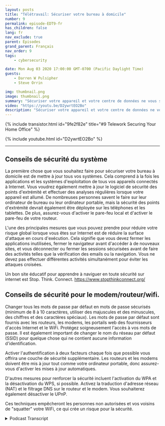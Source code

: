 ```yaml
---
layout: posts
title: "Télétravail: Sécuriser votre bureau à domicile"
number: 9
permalink: episode-EDT9-fr
has_children: false
lang: fr
nav_exclude: true
parent: Épisodes
grand_parent: Français
nav_order: 9
tags:
    - cybersecurity

date: Mon Aug 03 2020 17:00:00 GMT-0700 (Pacific Daylight Time)
guests:
    - Darren W Pulsipher
    - Steve Orrin

img: thumbnail.png
image: thumbnail.png
summary: "Sécuriser votre appareil et votre centre de données ne vous suffit pas. Avec un nombre croissant de personnes travaillant à domicile, vous devez aider vos employés à sécuriser leur réseau domestique et leur espace de travail. Dans cet épisode, Steve Orrin, CTO fédéral chez Intel, aide Darren à sécuriser son réseau domestique."
video: "https://youtu.be/D2ywrtEO2Bo"
description: "Sécuriser votre appareil et votre centre de données ne vous suffit pas. Avec un nombre croissant de personnes travaillant à domicile, vous devez aider vos employés à sécuriser leur réseau domestique et leur espace de travail. Dans cet épisode, Steve Orrin, CTO fédéral chez Intel, aide Darren à sécuriser son réseau domestique."
---
```


<div>
{% include transistor.html id="9fe2f82e" title="#9 Telework Securing Your Home Office" %}

{% include youtube.html id="D2ywrtEO2Bo" %}
</div>

---

## Conseils de sécurité du système

La première chose que vous souhaitez faire pour sécuriser votre bureau à domicile est de mettre à jour tous vos systèmes. Cela comprend à la fois les applications et les systèmes d'exploitation de tous vos appareils connectés à Internet. Vous voudrez également mettre à jour le logiciel de sécurité des points d'extrémité et effectuer des analyses régulières lorsque votre appareil est allumé. De nombreuses personnes savent le faire sur leur ordinateur de bureau ou leur ordinateur portable, mais la sécurité des points d'extrémité devrait également être déployée sur les téléphones et les tablettes. De plus, assurez-vous d'activer le pare-feu local et d'activer le pare-feu de votre routeur.

L'une des principales mesures que vous pouvez prendre pour réduire votre risque global lorsque vous êtes sur Internet est de réduire la surface d'attaque en cours d'exécution. Cela signifie que vous devez fermer les applications inutilisées, fermer le navigateur avant d'accéder à de nouveaux sites, et vous déconnecter ou fermer les sessions sécurisées avant de faire des activités telles que la vérification des emails ou la navigation. Vous ne devez pas effectuer différentes activités simultanément pour éviter les attaques croisées.

Un bon site éducatif pour apprendre à naviguer en toute sécurité sur internet est Stop. Think. Connect. https://www.stopthinkconnect.org/

## Conseils de sécurité pour le modem/routeur/wifi.

Changer tous les mots de passe par défaut en mots de passe sécurisés (minimum de 8 à 10 caractères, utiliser des majuscules et des minuscules, des chiffres et des caractères spéciaux). Les mots de passe par défaut sont fournis avec les routeurs, les modems, les portails web des fournisseurs d'accès Internet et le WiFi. Protégez soigneusement l'accès à vos mots de passe. Il est également important de changer le nom du réseau par défaut (SSID) pour quelque chose qui ne contient aucune information d'identification.

Activer l'authentification à deux facteurs chaque fois que possible vous offrira une couche de sécurité supplémentaire. Les routeurs et les modems doivent être mis à jour tout comme votre ordinateur portable, donc assurez-vous d'activer les mises à jour automatiques.

D'autres mesures pour renforcer la sécurité incluent l'activation du WPA et la désactivation du WPS, si possible. Activez la traduction d'adresse réseau (NAT) et le filtrage DNS sur le routeur et le modem. Vous souhaiterez également désactiver le UPnP.

Ces techniques empêcheront les personnes non autorisées et vos voisins de "squatter" votre WiFi, ce qui crée un risque pour la sécurité.



<details>
<summary> Podcast Transcript </summary>

<p></p>

</details>
